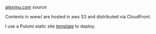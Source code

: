 [alexjmu.com](https://alexjmu.com) source

Contents in www/ are hosted in aws S3 and distributed via CloudFront.

I use a Pulumi static site [template](https://github.com/pulumi/examples/blob/master/aws-ts-static-website) to deploy.
